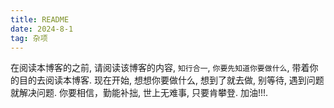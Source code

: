 ```yaml
---
title: README
date: 2024-8-1
tag: 杂项
---
```

在阅读本博客的之前, 请阅读该博客的内容, `知行合一`, `你要先知道你要做什么`, 带着你的目的去阅读本博客. 现在开始, 想想你要做什么, 想到了就去做, 别等待, 遇到问题就解决问题. 你要相信，勤能补拙, 世上无难事, 只要肯攀登. 加油!!!.